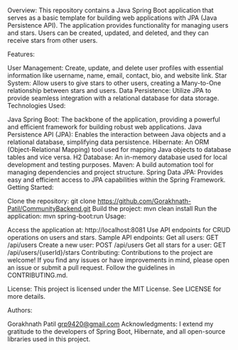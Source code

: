 Overview:
This repository contains a Java Spring Boot application that serves as a basic template for building web applications with JPA (Java Persistence API). The application provides functionality for managing users and stars. Users can be created, updated, and deleted, and they can receive stars from other users.

Features:

User Management: Create, update, and delete user profiles with essential information like username, name, email, contact, bio, and website link.
Star System: Allow users to give stars to other users, creating a Many-to-One relationship between stars and users.
Data Persistence: Utilize JPA to provide seamless integration with a relational database for data storage.
Technologies Used:

Java Spring Boot: The backbone of the application, providing a powerful and efficient framework for building robust web applications.
Java Persistence API (JPA): Enables the interaction between Java objects and a relational database, simplifying data persistence.
Hibernate: An ORM (Object-Relational Mapping) tool used for mapping Java objects to database tables and vice versa.
H2 Database: An in-memory database used for local development and testing purposes.
Maven: A build automation tool for managing dependencies and project structure.
Spring Data JPA: Provides easy and efficient access to JPA capabilities within the Spring Framework.
Getting Started:

Clone the repository: git clone https://github.com/Gorakhnath-Patil/CommunityBackend.git
Build the project: mvn clean install
Run the application: mvn spring-boot:run
Usage:

Access the application at: http://localhost:8081
Use API endpoints for CRUD operations on users and stars.
Sample API endpoints:
Get all users: GET /api/users
Create a new user: POST /api/users
Get all stars for a user: GET /api/users/{userId}/stars
Contributing:
Contributions to the project are welcome! If you find any issues or have improvements in mind, please open an issue or submit a pull request. Follow the guidelines in CONTRIBUTING.md.

License:
This project is licensed under the MIT License. See LICENSE for more details.

Authors:

Gorakhnath Patil
grp9420@gmail.com
Acknowledgments:
I extend my gratitude to the developers of Spring Boot, Hibernate, and all open-source libraries used in this project.
